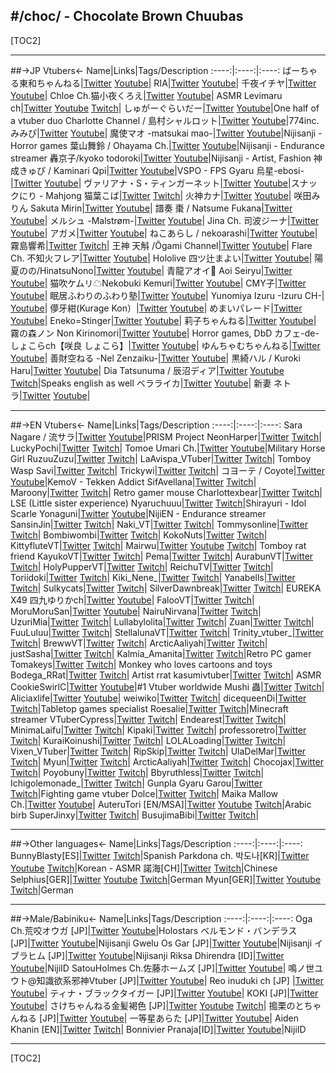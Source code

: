 #/choc/ - Chocolate Brown Chuubas
---

[TOC2]

---

##->JP Vtubers<-
Name|Links|Tags/Description
:----:|:----:|:----:
ばーちゃる東和ちゃんねる|[Twitter](https://twitter.com/VIPi_towa) [Youtube](https://youtube.com/@VIPi_towa)|
RIA|[Twitter](https://twitter.com/Ria_emoechi) [Youtube](https://www.youtube.com/@ria_emec)|
千夜イチヤ|[Twitter](https://twitter.com/senya_1ya) [Youtube](https://www.youtube.com/@senya_1ya/streams)|
Chloe Ch.猫小夜くろえ|[Twitter](https://twitter.com/Nekoyo_Chloe) [Youtube](https://www.youtube.com/@Nekoyo_Chloe/streams)| ASMR
Levimaru ch|[Twitter](https://twitter.com/YatonoLevi) [Youtube](https://www.youtube.com/@levimaruch) [Twitch](https://www.twitch.tv/yatonolevi)|
しゅがーぐらいだー|[Twitter](https://twitter.com/sugarrrglider) [Youtube](https://www.youtube.com/@LilySyu_PJblue)|One half of a vtuber duo
Charlotte Channel / 島村シャルロット|[Twitter](https://twitter.com/Charlotte_HNST) [Youtube](https://www.youtube.com/@Charlotte_Shimamura)|774inc.
みみぴ|[Twitter](https://twitter.com/Mimipi_MMP) [Youtube](https://www.youtube.com/@mimipi_ch/streams)|
魔使マオ -matsukai mao-|[Twitter](https://twitter.com/matsukai_mao) [Youtube](https://www.youtube.com/@MatsukaiMao/streams)|Nijisanji - Horror games
葉山舞鈴 / Ohayama Ch.|[Twitter](https://twitter.com/Hayama_Marin) [Youtube](https://youtube.com/@HayamaMarin)|Nijisanji - Endurance streamer
轟京子/kyoko todoroki|[Twitter](https://twitter.com/KT_seeds) [Youtube](https://www.youtube.com/@TodorokiKyoko/streams)|Nijisanji - Artist, Fashion
神成きゅぴ / Kaminari Qpi|[Twitter](https://twitter.com/xprprQchanx) [Youtube](https://youtube.com/@KaminariQpi)|VSPO - FPS Gyaru
烏星-ebosi-|[Twitter](https://twitter.com/ebosi_64) [Youtube](https://www.youtube.com/@ebosi/streams)|
ヴァリアナ・S・ティンガーネット|[Twitter](https://twitter.com/Valiana_s) [Youtube](https://www.youtube.com/@valiana_s)|スナックにり - Mahjong
猫葉こば|[Twitter](https://twitter.com/Coba_Nekoba) [Twitch](https://www.twitch.tv/nekobacoba)|
火神カナ|[Twitter](https://twitter.com/KagamiKana) [Youtube](https://www.youtube.com/@user-pe6he6do7r/streams)|
咲田みりん Sakuta Mirin|[Twitter](https://twitter.com/Mirin_Sakuta) [Youtube](https://www.youtube.com/@Mirin_Sakuta/streams)|
譜奏 棗 / Natsume Fukana|[Twitter](https://twitter.com/NatsumeFukana) [Youtube](https://www.youtube.com/@NatsumeFukana)|
メルシュ -Malstrøm-|[Twitter](https://twitter.com/Malstrom_V) [Youtube](https://www.youtube.com/@malstrom/streams)|
Jina Ch. 司波ジーナ|[Twitter](https://twitter.com/shibajina_vt) [Youtube](https://www.youtube.com/@jinach.0408/streams)|
アガメ|[Twitter](https://twitter.com/agamemega) [Youtube](https://www.youtube.com/@user-qq4iw3tx4v/streams)|
ねこあらし / nekoarashi|[Twitter](https://twitter.com/YA_IVA) [Youtube](https://www.youtube.com/@nekoarashi/videos)|
霧島響希|[Twitter](https://twitter.com/kirishima_stack) [Twitch](https://www.twitch.tv/kirishima_hibiki)|
王神 天斛 /Ōgami Channel|[Twitter](https://twitter.com/tet_ogami) [Youtube](https://www.youtube.com/channel/UCeGp6_JL6OewKt8pj77a_rg)|
Flare Ch. 不知火フレア|[Twitter](https://twitter.com/shiranuiflare) [Youtube](https://www.youtube.com/@ShiranuiFlare)| Hololive
四ツ辻まよい|[Twitter](https://twitter.com/mayoi_4224) [Youtube](https://www.youtube.com/@mayoi_4224)|
陽夏のの/HinatsuNono|[Twitter](https://twitter.com/HinatsuNono) [Youtube](https://www.youtube.com/channel/UCPeF0V8dzSUYHwgLjvC86PQ)|
青龍アオイ🐲 Aoi Seiryu|[Twitter](https://twitter.com/4GVseiryu) [Youtube](https://www.youtube.com/channel/UC3Z4nXVK8a0Y3D9MroL7gEA)|
猫吹ケムリ☁Nekobuki Kemuri|[Twitter](https://twitter.com/mo9mo9ke6ri) [Youtube](https://www.youtube.com/channel/UCPiAB6q4PDMkMl5sr1CWGcw)|
CMY子|[Twitter](https://twitter.com/sei1go) [Youtube](https://www.youtube.com/channel/UCgOyJUzx06loBmxUPqldm_w)|
眠居ふわりのふわり塾|[Twitter](https://twitter.com/zzz_fuwari) [Youtube](https://www.youtube.com/@zzz_fuwari)|
 Yunomiya Izuru -Izuru CH-| [Youtube](https://www.youtube.com/@-izuruch-3433)|
儚牙紺(Kurage Kon）|[Twitter](https://twitter.com/Kon_Kurage) [Youtube](https://www.youtube.com/@KurageKon/)|
めまいパレード|[Twitter](https://twitter.com/hawaian_v) [Youtube](https://www.youtube.com/@Memaiparade)|
Eneko=Stinger|[Twitter](https://twitter.com/EnekoStinger) [Youtube](https://www.youtube.com/@EnekoStinger)|
莉子ちゃんねる|[Twitter](https://twitter.com/riko_seifukubu) [Youtube](https://www.youtube.com/@user-wl9ql1sm7g)|
霧の森ノン  Non Kirinomori|[Twitter](https://twitter.com/NON_MJMJ) [Youtube](https://www.youtube.com/@nonkirinomori)| Horror games, DbD
カフェ-de-しょこらch【咲良 しょこら】|[Twitter](https://twitter.com/s_shocolat0507) [Youtube](https://www.youtube.com/@sakura-shocolat-ch)|
ゆんちゃむちゃんねる|[Twitter](https://twitter.com/yuntyamutyamu) [Youtube](https://www.youtube.com/@user-ji7hk8ub5f)|
善財空ねる -Nel Zenzaiku-|[Twitter](https://twitter.com/nel_zenzaiku) [Youtube](https://www.youtube.com/@-nelzenzaiku-193)|
黒綺ハル / Kuroki Haru|[Twitter](https://twitter.com/haru_harunosora) [Youtube](https://www.youtube.com/@harunosora)|
Dia Tatsunuma / 辰沼ディア|[Twitter](https://twitter.com/Dia_Tatsunuma) [Youtube](https://www.youtube.com/@DiaTatsunuma) [Twitch](https://www.twitch.tv/dia_tatsunuma)|Speaks english as well
ベラライカ|[Twitter](https://twitter.com/bellaraika) [Youtube](https://www.youtube.com/@bellaraika)|
新妻 ネトラ|[Twitter](https://twitter.com/NTR_s2s2) [Youtube](https://www.youtube.com/@NTR_s2s2)|

---


##->EN Vtubers<-
Name|Links|Tags/Description
:----:|:----:|:----:
Sara Nagare / 流サラ|[Twitter](https://twitter.com/saranagare) [Youtube](https://www.youtube.com/@SaraNagare/streams)|PRISM Project
NeonHarper|[Twitter](https://twitter.com/NeonHarper) [Twitch](https://twitch.tv/neonharper)|
LuckyPochi|[Twitter](https://twitter.com/PochiLucky/status/1638383838555688961) [Twitch](https://www.twitch.tv/luckypochi)|
Tomoe Umari Ch.|[Twitter](https://twitter.com/UmariTomoe) [Youtube](https://www.youtube.com/channel/UCDoH-Xv1K-9U3frP6uzuXAA)|Military Horse Girl
RuzuuZuzu|[Twitter](https://twitter.com/_Ruzuu_) [Twitch](https://www.twitch.tv/ruzuuzuzu)|
LaAvispa_VTuber|[Twitter](https://twitter.com/LaAvispa_VTuber) [Twitch](https://www.twitch.tv/laavispa_vtuber)| Tomboy Wasp
Savi|[Twitter](https://twitter.com/savisenpaii) [Twitch](https://twitch.tv/savii)|
Trickywi|[Twitter](https://twitter.com/trickywii) [Twitch](https://www.twitch.tv/trickywi)|
コヨーテ / Coyote|[Twitter](https://twitter.com/Coyote_KEMOV) [Youtube](https://www.youtube.com/@Coyote_KemoV/streams)|KemoV - Tekken Addict
SifAvellana|[Twitter](https://twitter.com/sifavellana) [Twitch](https://www.twitch.tv/sifavellana)|
Maroony|[Twitter](https://twitter.com/maroony_ch) [Twitch](https://www.twitch.tv/maroony)| Retro gamer mouse
Charlottexbear|[Twitter](https://twitter.com/Charlottexbear) [Twitch](https://www.twitch.tv/charlottexbear)| LSE (Little sister experience)
Nyaruchuuu|[Twitter](https://twitter.com/nyaruchuuu) [Twitch](https://www.twitch.tv/nyaruchuuu)|Shirayuri - Idol
Scarle Yonaguni|[Twitter](https://twitter.com/ScarleYonaguni) [Youtube](https://www.youtube.com/@ScarleYonaguni)|NijiEN - Endurance streamer
SansinJin|[Twitter](https://twitter.com/sansinjin) [Twitch](https://www.twitch.tv/sansinjin)|
Naki_VT|[Twitter](https://twitter.com/NakiVT) [Twitch](https://www.twitch.tv/naki_vt)|
Tommysonline|[Twitter](https://twitter.com/tommysonlineVT) [Twitch](https://www.twitch.tv/tommysonline)|
Bombiwombi|[Twitter](https://twitter.com/BombiWombi) [Twitch](https://www.twitch.tv/bombiwombi)|
KokoNuts|[Twitter](https://twitter.com/KokoNutsVT) [Twitch](https://www.twitch.tv/kokonuts)|
KittyfluteVT|[Twitter](https://twitter.com/Kittyflutexbl) [Twitch](https://www.twitch.tv/kittyflutevt)|
Mairwu|[Twitter](https://twitter.com/mairwu) [Youtube](https://www.youtube.com/@Mairwu) [Twitch](https://www.twitch.tv/mairwu)| Tomboy rat friend
KayukoVT|[Twitter](https://twitter.com/kayukoVT) [Twitch](https://www.twitch.tv/tentxclee)|
Pema|[Twitter](https://twitter.com/PemaMysterious) [Twitch](https://www.twitch.tv/pema)|
AurabunVT|[Twitter](https://twitter.com/AurabunVT) [Twitch](https://www.twitch.tv/aurabun)|
HolyPupperVT|[Twitter](https://twitter.com/HolyPupperVT) [Twitch](https://www.twitch.tv/holypupperri/)|
ReichuTV|[Twitter](https://twitter.com/ReichuTV) [Twitch](https://www.twitch.tv/ReichuLIVE/)|
Toriidoki|[Twitter](https://twitter.com/Toriidoki) [Twitch](https://www.twitch.tv/toriidoki)|
Kiki_Nene_|[Twitter](https://twitter.com/kiki_nene_) [Twitch](http://twitch.tv/kiki_nene_)|
Yanabells|[Twitter](https://twitter.com/yanabellsexe) [Twitch](https://www.twitch.tv/yanabells)|
Sulkycats|[Twitter](https://twitter.com/sulkycats) [Twitch](https://www.twitch.tv/sulkycats)|
SilverDawnbreak|[Twitter](https://twitter.com/SilverDawnbreak) [Twitch](https://www.twitch.tv/silver_dawnbreak)|
EUREKA X49 四九ゆりかch|[Twitter](https://twitter.com/eurekax49) [Youtube](https://www.youtube.com/@eurekax49/)|
FalooVT|[Twitter](https://twitter.com/FalooVT) [Twitch](https://www.twitch.tv/faloovt)|
MoruMoruSan|[Twitter](https://twitter.com/MoimoiPlanet) [Youtube](https://www.youtube.com/@MoimoiPlanet)|
NairuNirvana|[Twitter](https://twitter.com/NairuNirvana) [Twitch](https://www.twitch.tv/nairunirvana)|
UzuriMia|[Twitter](https://twitter.com/UzuriMia) [Twitch](https://www.twitch.tv/uzurimia)|
Lullabylolita|[Twitter](https://twitter.com/lullabylolita) [Twitch](https://www.twitch.tv/lullabylolita)|
Zuan|[Twitter](https://twitter.com/ZuantheFaun) [Twitch](https://www.twitch.tv/zuan)|
FuuLuluu|[Twitter](https://twitter.com/Fuululuu) [Twitch](https://www.twitch.tv/fuululuu)|
StellalunaVT|[Twitter](https://twitter.com/StellaLunaVT) [Twitch](https://www.twitch.tv/stellalunavt)|
Trinity_vtuber_|[Twitter](https://twitter.com/lovetrinthighs) [Twitch](https://www.twitch.tv/trinity_vtuber_)|
BrewwVT|[Twitter](https://twitter.com/Breww_VT) [Twitch](https://www.twitch.tv/brewwvt)|
ArcticAaliyah|[Twitter](https://twitter.com/ArcticAaliyah) [Twitch](https://www.twitch.tv/arcticaaliyah)|
justSasha|[Twitter](https://twitter.com/SashasCastle) [Twitch](https://www.twitch.tv/justSasha)|
Kalmia_Amanita|[Twitter](https://twitter.com/kalmia_ama) [Twitch](https://www.twitch.tv/kalmia_amanita)|Retro PC gamer
Tomakeys|[Twitter](https://twitter.com/KeysTomama) [Twitch](https://www.twitch.tv/tomakeys)| Monkey who loves cartoons and toys
Bodega_RRat|[Twitter](https://twitter.com/bodega_rat) [Twitch](https://www.twitch.tv/bodega_rrat)| Artist rrat
kasumivtuber|[Twitter](https://twitter.com/kasumi_vt) [Twitch](https://www.twitch.tv/kasumivtuber)| ASMR
CookieSwirlC|[Twitter](https://twitter.com/CookieSwirlC) [Youtube](https://www.youtube.com/user/CookieSwirlc)|#1 Vtuber worldwide
Mushi 蟲|[Twitter](https://twitter.com/vtubermushi) [Twitch](https://www.twitch.tv/vtubermushi)|
Aliciaxlife|[Twitter](https://twitter.com/aliciaxlifeVT) [Youtube](https://www.youtube.com/@Aliciaxlife)|
weiwiko|[Twitter](https://twitter.com/weiwiko) [Twitch](https://www.twitch.tv/weiwiko)|
dicequeenDi|[Twitter](https://twitter.com/dicequeendi) [Twitch](https://www.twitch.tv/dicequeendi)|Tabletop games specialist
Roesalie|[Twitter](https://twitter.com/itsroesalie) [Twitch](https://www.twitch.tv/roesalie)|Minecraft streamer
VTuberCypress|[Twitter](https://twitter.com/vtubercypress) [Twitch](https://www.twitch.tv/vtubercypress)|
Endearest|[Twitter](https://twitter.com/endearestx) [Twitch](https://www.twitch.tv/endearest)|
MinimaLaifu|[Twitter](https://twitter.com/minimalaifu) [Twitch](https://www.twitch.tv/minimalaifu)|
Kipaki|[Twitter](https://twitter.com/kippytan) [Twitch](https://www.twitch.tv/kipaki)|
professoretro|[Twitter](https://twitter.com/profetro) [Twitch](https://www.twitch.tv/professoretro)|
KuraiKoinushi|[Twitter](https://twitter.com/KuraiKoinushi) [Twitch](https://www.twitch.tv/kuraikoinushi)|
LOLALoading|[Twitter](https://twitter.com/LOLAloading_) [Twitch](https://www.twitch.tv/lolaloading)|
Vixen_VTuber|[Twitter](https://twitter.com/Vixen_VTuber) [Twitch](https://www.twitch.tv/vixen_vtuber)|
RipSkip|[Twitter](https://twitter.com/vRipSkip) [Twitch](https://www.twitch.tv/ripskip)|
UlaDelMar|[Twitter](https://twitter.com/tentaclebard) [Twitch](https://twitch.tv/uladelmar)|
Myun|[Twitter](https://twitter.com/Myunchen_) [Twitch](https://twitch.tv/myun)|
ArcticAaliyah|[Twitter](https://twitter.com/ArcticAaliyah) [Twitch](https://twitch.tv/arcticaaliyah)|
Chocojax|[Twitter](https://twitter.com/chocojax) [Twitch](https://www.twitch.tv/chocojax)|
Poyobuny|[Twitter](https://twitter.com/poyobuny) [Twitch](https://www.twitch.tv/poyobuny)|
Bbyruthless|[Twitter](https://twitter.com/bbyruthless) [Twitch](https://www.twitch.tv/bbyruthless)|
Ichigolemonade_|[Twitter](https://twitter.com/IchigoLemonade_) [Twitch](https://www.twitch.tv/ichigolemonade_)| Gunpla Gyaru
Garou|[Twitter](https://www.twitter.com/Garougyaru) [Twitch](https://www.twitch.tv/gyarugarou)|Fighting game vtuber
Dolce|[Twitter](https://www.twitter.com/DolceVtuber) [Twitch](https://www.twitch.tv/dolcevt)|
Maika Mallow Ch.|[Twitter](https://twitter.com/MaikaMallow) [Youtube](https://www.youtube.com/@MaikaMallow)|
AuteruTori [EN/MSA]|[Twitter](https://twitter.com/AuteruTori) [Youtube](https://www.youtube.com/@AuteruTori) [Twitch](https://www.twitch.tv/Auteru)|Arabic birb
SuperJinxy|[Twitter](https://twitter.com/super_jinxy) [Twitch](https://www.twitch.tv/super_jinxy/)|
BusujimaBibi|[Twitter](https://twitter.com/busujimabibi) [Twitch](https://www.twitch.tv/busujimabibi/)|


---

##->Other  languages<-
Name|Links|Tags/Description
:----:|:----:|:----:
BunnyBlasty[ES]|[Twitter](https://twitter.com/OneBunnyQueen) [Twitch](https://www.twitch.tv/bunnyblasty)|Spanish
Parkdona ch. 박도나[KR]|[Twitter](https://twitter.com/parkdonakr) [Youtube](https://www.youtube.com/@ParkDona211) [Twitch](https://www.twitch.tv/pdona_d)|Korean - ASMR
諾海[CH]|[Twitter](https://twitter.com/Nuohai0104/status/1650897620565651456) [Twitch](https://www.twitch.tv/nuohai_0104)|Chinese
Selphius[GER]|[Twitter](https://twitter.com/SelphyMelody) [Youtube](https://www.youtube.com/channel/UCBdIstCmMf6W1IcL7hgyL9Q) [Twitch](https://www.twitch.tv/selphy)|German
Myun[GER]|[Twitter](https://twitter.com/Myunchen_) [Youtube](https://www.youtube.com/@myun) [Twitch](https://www.twitch.tv/myun)|German

---

##->Male/Babiniku<-
Name|Links|Tags/Description
:----:|:----:|:----:
Oga Ch.荒咬オウガ [JP]|[Twitter](https://twitter.com/aragamioga) [Youtube](https://www.youtube.com/@AragamiOga)|Holostars
ベルモンド・バンデラス [JP]|[Twitter](https://twitter.com/belmond_b_2434) [Youtube](https://www.youtube.com/channel/UCbc8fwhdUNlqi-J99ISYu4A)|Nijisanji
Gwelu Os Gar [JP]|[Twitter](https://twitter.com/Gwelu_os_gar) [Youtube](https://www.youtube.com/@GweluOsGar)|Nijisanji
イブラヒム [JP]|[Twitter](https://twitter.com/honmono_ibrahim) [Youtube](https://www.youtube.com/channel/UCmZ1Rbthn-6Jm_qOGjYsh5A)|Nijisanji
Riksa Dhirendra [ID]|[Twitter](https://twitter.com/RiksaDhirendra) [Youtube](https://www.youtube.com/@RiksaDhirendra)|NijiID
SatouHolmes Ch.佐藤ホームズ [JP]|[Twitter](https://twitter.com/satouholmes) [Youtube](https://www.youtube.com/@satouholmes/)|
鳴ノ世ユウト@知識欲系邪神Vtuber [JP]|[Twitter](https://twitter.com/Nyarlat_Nosse_V) [Youtube](https://www.youtube.com/@Nyarlat_nosse/)|
Reo inuduki ch [JP] |[Twitter](https://twitter.com/Reo_inuduki) [Youtube](https://www.youtube.com/@Reoinuduki)|
ティナ・ブラックタイガー [JP]|[Twitter](https://twitter.com/ThinA_Btora) [Youtube](https://www.youtube.com/@ThinAnotEbi)|
KOKI [JP]|[Twitter](https://twitter.com/KOKI_V_creative) [Youtube](https://www.youtube.com/@KOKI_V_creative)|
さけちゃんねる金髪褐色 [JP]|[Twitter](https://twitter.com/saketya) [Youtube](https://www.youtube.com/@user-mc1vd8ch4p) [Twitch](https://www.twitch.tv/saketyav)|
搗栗のとちゃんねる [JP]|[Twitter](https://twitter.com/Kachiguri_Noto) [Youtube](https://www.youtube.com/@NOTO_CHANNEL)|
 一等星あらた [JP]|[Twitter](https://twitter.com/Itosei_Arata) [Youtube](https://www.youtube.com/@Ittosei_Arata)|
Aiden Khanin [EN]|[Twitter](https://www.twitter.com/AidenKhanin) [Twitch](https://www.twitch.tv/AidenKhanin )|
Bonnivier Pranaja[ID]|[Twitter](https://twitter.com/Bonnivier_2434) [Youtube](https://www.youtube.com/@BonnivierPranaja)|NijiID

---

[TOC2]